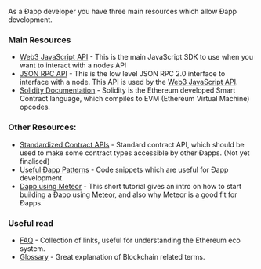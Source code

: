 As a Ðapp developer you have three main resources which allow Ðapp development.

### Main Resources

- [Web3 JavaScript API](https://github.com/ethereum/wiki/wiki/JavaScript-API) - This is the main JavaScript SDK to use when you want to interact with a nodes API
- [JSON RPC API](https://github.com/ethereum/wiki/wiki/JSON-RPC) - This is the low level JSON RPC 2.0 interface to interface with a node. This API is used by the [Web3 JavaScript API](https://github.com/ethereum/wiki/wiki/JavaScript-API).
- [Solidity Documentation](https://solidity.readthedocs.io/en/latest/) - Solidity is the Ethereum developed Smart Contract language, which compiles to EVM (Ethereum Virtual Machine) opcodes.

### Other Resources:

- [Standardized Contract APIs](https://github.com/ethereum/wiki/wiki/Standardized_Contract_APIs) - Standard contract API, which should be used to make some contract types accessible by other Ðapps. (Not yet finalised)
- [Useful Ðapp Patterns](https://github.com/ethereum/wiki/wiki/Useful-Ðapp-Patterns) - Code snippets which are useful for Ðapp development.
- [Dapp using Meteor](https://github.com/ethereum/wiki/wiki/Dapp-using-Meteor) - This short tutorial gives an intro on how to start building a Ðapp using [Meteor](https://www.meteor.com), and also why Meteor is a good fit for Ðapps.

### Useful read
- [FAQ](https://github.com/ethereum/wiki/wiki/FAQ) - Collection of links, useful for understanding the Ethereum eco system.
- [Glossary](https://github.com/ethereum/wiki/wiki/Glossary) - Great explanation of Blockchain related terms.
